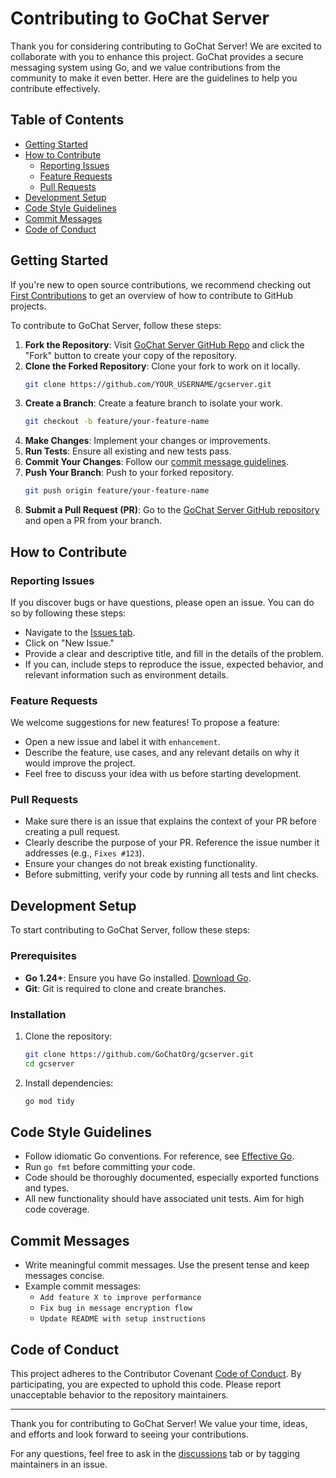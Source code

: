 # Contributing to GoChat Server

Thank you for considering contributing to GoChat Server! We are excited to collaborate with you to enhance this project. GoChat provides a secure messaging system using Go, and we value contributions from the community to make it even better. Here are the guidelines to help you contribute effectively.

## Table of Contents
- [Getting Started](#getting-started)
- [How to Contribute](#how-to-contribute)
  - [Reporting Issues](#reporting-issues)
  - [Feature Requests](#feature-requests)
  - [Pull Requests](#pull-requests)
- [Development Setup](#development-setup)
- [Code Style Guidelines](#code-style-guidelines)
- [Commit Messages](#commit-messages)
- [Code of Conduct](#code-of-conduct)

## Getting Started

If you're new to open source contributions, we recommend checking out [First Contributions](https://github.com/firstcontributions/first-contributions) to get an overview of how to contribute to GitHub projects.

To contribute to GoChat Server, follow these steps:

1. **Fork the Repository**: Visit [GoChat Server GitHub Repo](https://github.com/GoChatOrg/gcserver) and click the "Fork" button to create your copy of the repository.
2. **Clone the Forked Repository**: Clone your fork to work on it locally.
   ```bash
   git clone https://github.com/YOUR_USERNAME/gcserver.git
   ```
3. **Create a Branch**: Create a feature branch to isolate your work.
   ```bash
   git checkout -b feature/your-feature-name
   ```
4. **Make Changes**: Implement your changes or improvements.
5. **Run Tests**: Ensure all existing and new tests pass.
6. **Commit Your Changes**: Follow our [commit message guidelines](#commit-messages).
7. **Push Your Branch**: Push to your forked repository.
   ```bash
   git push origin feature/your-feature-name
   ```
8. **Submit a Pull Request (PR)**: Go to the [GoChat Server GitHub repository](https://github.com/GoChatOrg/gcserver) and open a PR from your branch.

## How to Contribute

### Reporting Issues

If you discover bugs or have questions, please open an issue. You can do so by following these steps:

- Navigate to the [Issues tab](https://github.com/GoChatOrg/gcserver/issues).
- Click on "New Issue."
- Provide a clear and descriptive title, and fill in the details of the problem.
- If you can, include steps to reproduce the issue, expected behavior, and relevant information such as environment details.

### Feature Requests

We welcome suggestions for new features! To propose a feature:

- Open a new issue and label it with `enhancement`.
- Describe the feature, use cases, and any relevant details on why it would improve the project.
- Feel free to discuss your idea with us before starting development.

### Pull Requests

- Make sure there is an issue that explains the context of your PR before creating a pull request.
- Clearly describe the purpose of your PR. Reference the issue number it addresses (e.g., `Fixes #123`).
- Ensure your changes do not break existing functionality.
- Before submitting, verify your code by running all tests and lint checks.

## Development Setup

To start contributing to GoChat Server, follow these steps:

### Prerequisites
- **Go 1.24+**: Ensure you have Go installed. [Download Go](https://golang.org/dl/).
- **Git**: Git is required to clone and create branches.

### Installation
1. Clone the repository:
   ```bash
   git clone https://github.com/GoChatOrg/gcserver.git
   cd gcserver
   ```
2. Install dependencies:
   ```bash
   go mod tidy
   ```

## Code Style Guidelines

- Follow idiomatic Go conventions. For reference, see [Effective Go](https://go.dev/doc/effective_go).
- Run `go fmt` before committing your code.
- Code should be thoroughly documented, especially exported functions and types.
- All new functionality should have associated unit tests. Aim for high code coverage.

## Commit Messages

- Write meaningful commit messages. Use the present tense and keep messages concise.
- Example commit messages:
  - `Add feature X to improve performance`
  - `Fix bug in message encryption flow`
  - `Update README with setup instructions`

## Code of Conduct

This project adheres to the Contributor Covenant [Code of Conduct](CODE_OF_CONDUCT.md). By participating, you are expected to uphold this code. Please report unacceptable behavior to the repository maintainers.

---

Thank you for contributing to GoChat Server! We value your time, ideas, and efforts and look forward to seeing your contributions.

For any questions, feel free to ask in the [discussions](https://github.com/GoChatOrg/gcserver/discussions) tab or by tagging maintainers in an issue.
